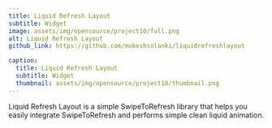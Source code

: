```yaml
---
title: Liquid Refresh Layout 
subtitle: Widget
image: assets/img/opensource/project10/full.png
alt: Liquid Refresh Layout 
github_link: https://github.com/mukeshsolanki/liquidrefreshlayout

caption:
  title: Liquid Refresh Layout 
  subtitle: Widget
  thumbnail: assets/img/opensource/project10/thumbnail.png
---
```

Liquid Refresh Layout is a simple SwipeToRefresh library that helps you easily integrate
SwipeToRefresh and performs simple clean liquid animation.